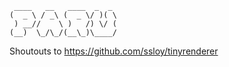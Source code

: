 ```
 ____   __   ____  _  _ 
(  _ \ / _\ (  _ \/ )( \
 ) __//    \ )   /) \/ (
(__)  \_/\_/(__\_)\____/
```

Shoutouts to https://github.com/ssloy/tinyrenderer
